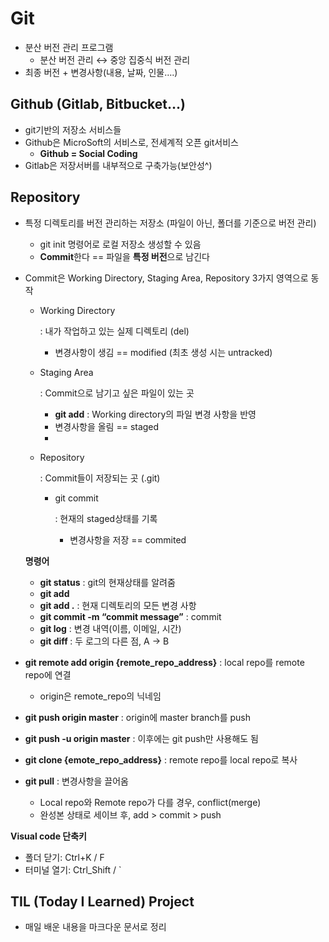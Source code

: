 # Git

- 분산 버전 관리 프로그램
  - 분산 버전 관리 ↔ 중앙 집중식 버전 관리
- 최종 버전 + 변경사항(내용, 날짜, 인물….)

## Github (Gitlab, Bitbucket…)

- git기반의 저장소 서비스들
- Github은 MicroSoft의 서비스로, 전세계적 오픈 git서비스
  - **Github = Social Coding**
- Gitlab은 저장서버를 내부적으로 구축가능(보안성^)

## Repository

- 특정 디렉토리를 버전 관리하는 저장소 (파일이 아닌, 폴더를 기준으로 버전 관리)

  - git init 명령어로 로컬 저장소 생성할 수 있음
  - **Commit**한다 == 파일을 **특정 버전**으로 남긴다

- Commit은 Working Directory, Staging Area, Repository 3가지 영역으로 동작

  - Working Directory

     : 내가 작업하고 있는 실제 디렉토리 (del)

    - 변경사항이 생김 == modified (최초 생성 시는 untracked)

  - Staging Area

     : Commit으로 남기고 싶은 파일이 있는 곳

    - **git add** : Working directory의 파일 변경 사항을 반영
    - 변경사항을 올림 == staged
    - 

  - Repository

     : Commit들이 저장되는 곳 (.git)

    - git commit

       : 현재의 staged상태를 기록

      - 변경사항을 저장 == commited

  **명령어**

  - **git status** : git의 현재상태를 알려줌
  - **git add <file>**
  - **git add .** : 현재 디렉토리의 모든 변경 사항
  - **git commit -m “commit message”** : commit
  - **git log** : 변경 내역(이름, 이메일, 시간)
  - **git diff <log A ID> <log B ID>** : 두 로그의 다른 점, A → B

- **git remote add origin {remote_repo_address}** : local repo를 remote repo에 연결

  - origin은 remote_repo의 닉네임

- **git push origin master** : origin에 master branch를 push

- **git push -u origin master** : 이후에는 git push만 사용해도 됨

- **git clone {emote_repo_address}** : remote repo를 local repo로 복사
  
- **git pull**  : 변경사항을 끌어옴
  - Local repo와 Remote repo가 다를 경우, conflict(merge)
  - 완성본 상태로 세이브 후, add > commit > push

**Visual code 단축키**

- 폴더 닫기: Ctrl+K / F
- 터미널 열기: Ctrl_Shift / `

## TIL (Today I Learned) Project

- 매일 배운 내용을 마크다운 문서로 정리

